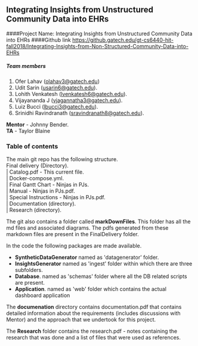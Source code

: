 ## Integrating Insights from Unstructured Community Data into EHRs
 
####Project Name: Integrating Insights from Unstructured Community Data into EHRs
####Github link
https://github.gatech.edu/gt-cs6440-hit-fall2018/Integrating-Insights-from-Non-Structured-Community-Data-into-EHRs 
##### Team members
1. Ofer Lahav (olahav3@gatech.edu)  
2. Udit Sarin (usarin6@gatech.edu).  
3. Lohith Venkatesh (lvenkatesh6@gatech.edu).  
4. Vijayananda J (vjagannatha3@gatech.edu).  
5. Luiz Bucci (lbucci3@gatech.edu).  
6. Srinidhi Ravindranath (sravindranath8@gatech.edu).  

__Mentor__ - Johnny Bender.  
__TA__ - Taylor Blaine
 
### Table of contents
The main git repo has the following structure.  
Final delivery (Directory).  
| Catalog.pdf - This current file.  
| Docker-compose.yml.  
| Final Gantt Chart - Ninjas in PJs.  
| Manual - Ninjas in PJs.pdf.  
| Special Instructions - Ninjas in PJs.pdf.  
| Documentation (directory).  
| Research (directory).  

The git also contains a folder called __markDownFiles__.  This folder has all the md files and associated diagrams. The pdfs generated from these markdown files are present in the FinalDelivery folder.   

In the code the following packages are made available.  
* __SyntheticDataGenerator__ named as 'datagenerator' folder.  
* __InsightsGenerator__ named as 'ingest' folder within which there are three subfolders.    
* __Database__.  named as 'schemas' folder where all the DB related scripts are present.  
* __Application__.  named as 'web' folder which contains the actual dashboard application

The __documenation__ directory contains documentation.pdf that contains detailed information about the requirements (includes discussions with Mentor) and the approach that we undertook  for this project. 

The __Research__ folder contains the research.pdf - notes containing the research that was done and a list of files that were used as references.  






